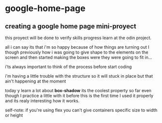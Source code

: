 # google-home-page
## creating a google home page mini-proyect



this proyect will be done to verify skills progress learn at the odin project.


all i can say its that i'm so happy because of how things are turning out
I though previously how i was going to give shape to the elements on the screen and then started making the boxes were they were going to fit in...

i'ts always important to think of the process before start coding

i'm having a little trouble with the structure so it will stuck in place but that ain't happening at the moment   

today y learn a lot about **box-shadow** its the coolest property so far even though I practice a little with it before this is the first time I used it properly and its realy interesting how it works.

self-note: if you're using flex you can't give containers specific size to width or height